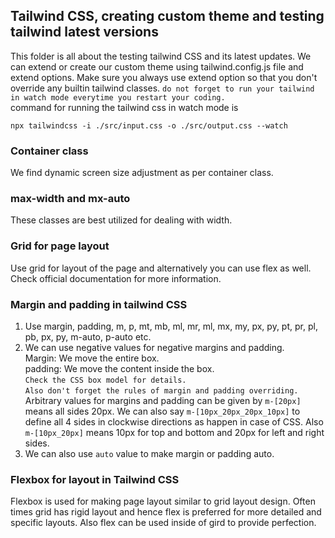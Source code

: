 ## Tailwind CSS, creating custom theme and testing tailwind latest versions
This folder is all about the testing tailwind CSS and its latest updates. We can extend or create our custom theme using tailwind.config.js file and extend options. Make sure you always use extend option so that you don't override any builtin tailwind classes. 
`do not forget to run your tailwind in watch mode everytime you restart your coding.`    
command for running the tailwind css in watch mode is     
```
npx tailwindcss -i ./src/input.css -o ./src/output.css --watch
```
### Container class
We find dynamic screen size adjustment as per container class. 
### max-width and mx-auto 
These classes are best utilized for dealing with width. 
### Grid for page layout
Use grid for layout of the page and alternatively you can use flex as well. Check official documentation for more information.     
### Margin and padding in tailwind CSS
1. Use margin, padding, m, p, mt, mb, ml, mr, ml, mx, my, px, py, pt, pr, pl, pb, px, py, m-auto, p-auto etc. 
2. We can use negative values for negative margins and padding.    
Margin: We move the entire box.     
padding: We move the content inside the box.     
`Check the CSS box model for details.`     
`Also don't forget the rules of margin and padding overriding.`    
Arbitrary values for margins and padding can be given by `m-[20px]` means all sides 20px. We can also say `m-[10px_20px_20px_10px]` to define all 4 sides in clockwise directions as happen in case of CSS. Also `m-[10px_20px]` means 10px for top and bottom and 20px for left and right sides.    
3. We can also use `auto` value to make margin or padding auto.    
### Flexbox for layout in Tailwind CSS
Flexbox is used for making page layout similar to grid layout design. Often times grid has rigid layout and hence flex is preferred for more detailed and specific layouts. Also flex can be used inside of gird to provide perfection.  
